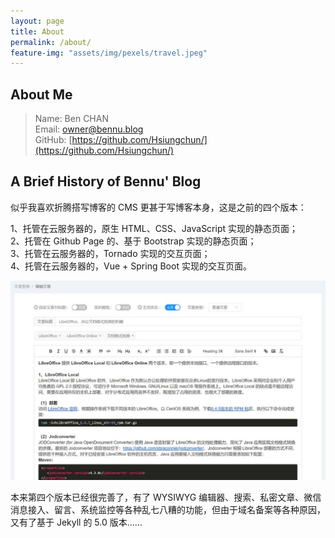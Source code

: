 ```yaml
---
layout: page
title: About
permalink: /about/
feature-img: "assets/img/pexels/travel.jpeg"
---
```


## About Me
> Name: Ben CHAN  
> Email: [owner@bennu.blog](mailto:owner@bennu.blog)  
> GitHub: [https://github.com/Hsiungchun/](https://github.com/Hsiungchun/)

## A Brief History of Bennu' Blog
似乎我喜欢折腾搭写博客的 CMS 更甚于写博客本身，这是之前的四个版本： 

1、托管在云服务器的，原生 HTML、CSS、JavaScript 实现的静态页面；  
2、托管在 Github Page 的、基于 Bootstrap 实现的静态页面；  
3、托管在云服务器的，Tornado 实现的交互页面；  
4、托管在云服务器的，Vue + Spring Boot 实现的交互页面。  

![Blog 4.0](/assets/img/blog4.0.jpg)

本来第四个版本已经很完善了，有了 WYSIWYG 编辑器、搜索、私密文章、微信消息接入、留言、系统监控等各种乱七八糟的功能，但由于域名备案等各种原因，又有了基于 Jekyll 的 5.0 版本……
 
